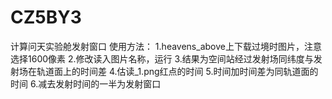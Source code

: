 # CZ5BY3
计算问天实验舱发射窗口
使用方法：
1.heavens_above上下载过境时图片，注意选择1600像素
2.修改读入图片名称，运行
3.结果为空间站经过发射场同纬度与发射场在轨道面上的时间差
4.估读_1.png红点的时间
5.时间加时间差为同轨道面的时间
6.减去发射时间的一半为发射窗口
